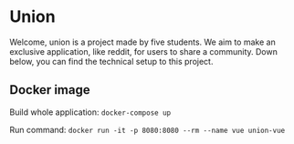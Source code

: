 # Union
Welcome, union is a project made by five students. 
We aim to make an exclusive application, like reddit, for users to share a community. 
Down below, you can find the technical setup to this project.

## Docker image
Build whole application:
``docker-compose up``

Run command:
``docker run -it -p 8080:8080 --rm --name vue union-vue``
